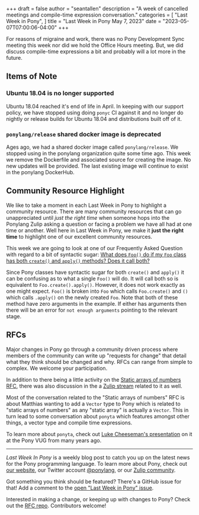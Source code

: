 +++
draft = false
author = "seantallen"
description = "A week of cancelled meetings and compile-time expression conversation."
categories = [
    "Last Week in Pony",
]
title = "Last Week in Pony May 7, 2023"
date = "2023-05-07T07:00:06-04:00"
+++

For reasons of migraine and work, there was no Pony Development Sync meeting this week nor did we hold the Office Hours meeting. But, we did discuss compile-time expressions a bit and probably will a lot more in the future.

## Items of Note

### Ubuntu 18.04 is no longer supported

Ubuntu 18.04 reached it's end of life in April. In keeping with our support policy, we have stopped using doing `ponyc` CI against it and no longer do nightly or release builds for Ubuntu 18.04 and distributions built off of it.

### `ponylang/release` shared docker image is deprecated

Ages ago, we had a shared docker image called `ponylang/release`. We stopped using in the ponylang organization quite some time ago. This week we remove the Dockerfile and associated source for creating the image. No new updates will be provided. The last existing image will continue to exist in the ponylang DockerHub.

## Community Resource Highlight

We like to take a moment in each Last Week in Pony to highlight a community resource. There are many community resources that can go unappreciated until _just the right time_ when someone hops into the Ponylang Zulip asking a question or facing a problem we have all had at one time or another. Well here in Last Week in Pony, we make it **just the right time** to highlight one of our excellent community resources.

This week we are going to look at one of our Frequently Asked Question with regard to a bit of syntactic sugar: [What does `Foo()` do if my `Foo` class has both `create()` and `apply()` methods? Does it call both?](https://www.ponylang.io/faq/#Foo()-create-apply)

Since Pony classes have syntactic sugar for both `create()` and `apply()` it can be confusing as to what a single `Foo()` will do. It will call both so is equivalent to `Foo.create().apply()`. However, it does not work exactly as one might expect. `Foo()` is broken into `Foo` which calls `Foo.create()` and `()` which calls `.apply()` on the newly created `Foo`. Note that both of these method have zero arguments in the example. If either has arguments then there will be an error for `not enough arguments` pointing to the relevant stage.

## RFCs

Major changes in Pony go through a community driven process where members of the community can write up "requests for change" that detail what they think should be changed and why. RFCs can range from simple to complex. We welcome your participation.

In addition to there being a little activity on the [Static arrays of numbers RFC](https://github.com/ponylang/rfcs/pull/209), there was also discussion in the a [Zulip stream](https://ponylang.zulipchat.com/#narrow/stream/189959-RFCs/topic/static.20arrays.20of.20numbers) related to it as well.

Most of the conversation related to the "Static arrays of numbers" RFC is about Matthias wanting to add a `Vector` type to Pony which is related to "static arrays of numbers" as any "static array" is actually a `Vector`. This in turn lead to some conversation about `ponyta` which features amongst other things, a vector type and compile time expressions.

To learn more about `ponyta`, check out [Luke Cheeseman's presentation](https://vimeo.com/175746403) on it at the Pony VUG from many years ago.

---

_Last Week In Pony_ is a weekly blog post to catch you up on the latest news for the Pony programming language. To learn more about Pony, check out [our website](https://ponylang.io), our Twitter account [@ponylang](https://twitter.com/ponylang), or our [Zulip community](https://ponylang.zulipchat.com).

Got something you think should be featured? There's a GitHub issue for that! Add a comment to the [open "Last Week in Pony" issue](https://github.com/ponylang/ponylang.github.io/issues?q=is%3Aissue+is%3Aopen+label%3Alast-week-in-pony).

Interested in making a change, or keeping up with changes to Pony? Check out the [RFC repo](https://github.com/ponylang/rfcs). Contributors welcome!
